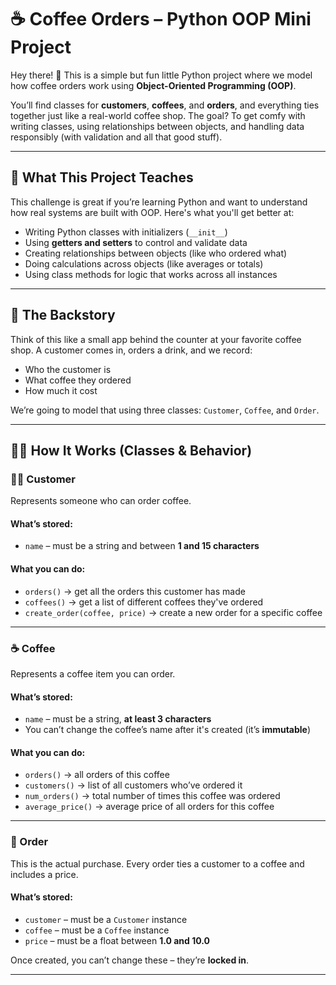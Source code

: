 # ☕ Coffee Orders – Python OOP Mini Project

Hey there! 👋 This is a simple but fun little Python project where we model how coffee orders work using **Object-Oriented Programming (OOP)**.

You’ll find classes for **customers**, **coffees**, and **orders**, and everything ties together just like a real-world coffee shop. The goal? To get comfy with writing classes, using relationships between objects, and handling data responsibly (with validation and all that good stuff).

---

## 🧠 What This Project Teaches

This challenge is great if you’re learning Python and want to understand how real systems are built with OOP. Here's what you'll get better at:

- Writing Python classes with initializers (`__init__`)
- Using **getters and setters** to control and validate data
- Creating relationships between objects (like who ordered what)
- Doing calculations across objects (like averages or totals)
- Using class methods for logic that works across all instances

---

## 📘 The Backstory

Think of this like a small app behind the counter at your favorite coffee shop. A customer comes in, orders a drink, and we record:

- Who the customer is
- What coffee they ordered
- How much it cost

We’re going to model that using three classes: `Customer`, `Coffee`, and `Order`.

---

## 👩‍💻 How It Works (Classes & Behavior)

### 🧍‍♀️ Customer

Represents someone who can order coffee.

#### What’s stored:
- `name` – must be a string and between **1 and 15 characters**

#### What you can do:
- `orders()` → get all the orders this customer has made
- `coffees()` → get a list of different coffees they've ordered
- `create_order(coffee, price)` → create a new order for a specific coffee

---

### ☕ Coffee

Represents a coffee item you can order.

#### What’s stored:
- `name` – must be a string, **at least 3 characters**
- You can’t change the coffee’s name after it's created (it’s **immutable**)

#### What you can do:
- `orders()` → all orders of this coffee
- `customers()` → list of all customers who’ve ordered it
- `num_orders()` → total number of times this coffee was ordered
- `average_price()` → average price of all orders for this coffee

---

### 🧾 Order

This is the actual purchase. Every order ties a customer to a coffee and includes a price.

#### What’s stored:
- `customer` – must be a `Customer` instance
- `coffee` – must be a `Coffee` instance
- `price` – must be a float between **1.0 and 10.0**

Once created, you can’t change these – they’re **locked in**.

---

